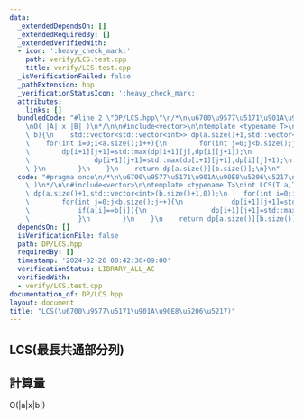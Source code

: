```yaml
---
data:
  _extendedDependsOn: []
  _extendedRequiredBy: []
  _extendedVerifiedWith:
  - icon: ':heavy_check_mark:'
    path: verify/LCS.test.cpp
    title: verify/LCS.test.cpp
  _isVerificationFailed: false
  _pathExtension: hpp
  _verificationStatusIcon: ':heavy_check_mark:'
  attributes:
    links: []
  bundledCode: "#line 2 \"DP/LCS.hpp\"\n/*\n\u6700\u9577\u5171\u901A\u90E8\u5206\u5217\
    \nO( |A| x |B| )\n*/\n\n#include<vector>\n\ntemplate <typename T>\nint LCS(T a,T\
    \ b){\n    std::vector<std::vector<int>> dp(a.size()+1,std::vector<int>(b.size()+1,0));\n\
    \    for(int i=0;i<a.size();i++){\n        for(int j=0;j<b.size();j++){\n    \
    \        dp[i+1][j+1]=std::max(dp[i+1][j],dp[i][j+1]);\n            if(a[i]==b[j]){\n\
    \                dp[i+1][j+1]=std::max(dp[i+1][j+1],dp[i][j]+1);\n           \
    \ }\n        }\n    }\n    return dp[a.size()][b.size()];\n}\n"
  code: "#pragma once\n/*\n\u6700\u9577\u5171\u901A\u90E8\u5206\u5217\nO( |A| x |B|\
    \ )\n*/\n\n#include<vector>\n\ntemplate <typename T>\nint LCS(T a,T b){\n    std::vector<std::vector<int>>\
    \ dp(a.size()+1,std::vector<int>(b.size()+1,0));\n    for(int i=0;i<a.size();i++){\n\
    \        for(int j=0;j<b.size();j++){\n            dp[i+1][j+1]=std::max(dp[i+1][j],dp[i][j+1]);\n\
    \            if(a[i]==b[j]){\n                dp[i+1][j+1]=std::max(dp[i+1][j+1],dp[i][j]+1);\n\
    \            }\n        }\n    }\n    return dp[a.size()][b.size()];\n}\n"
  dependsOn: []
  isVerificationFile: false
  path: DP/LCS.hpp
  requiredBy: []
  timestamp: '2024-02-26 00:42:36+09:00'
  verificationStatus: LIBRARY_ALL_AC
  verifiedWith:
  - verify/LCS.test.cpp
documentation_of: DP/LCS.hpp
layout: document
title: "LCS(\u6700\u9577\u5171\u901A\u90E8\u5206\u5217)"
---
```

## LCS(最長共通部分列)
## 計算量
O(|a|x|b|)